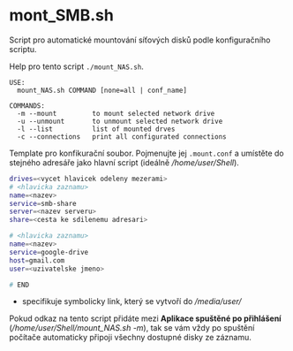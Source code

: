 # mont_SMB.sh
Script pro automatické mountování síťových disků podle konfiguračního scriptu.

Help pro tento script `./mount_NAS.sh`.
```
USE:
  mount_NAS.sh COMMAND [none=all | conf_name]

COMMANDS:
  -m --mount  		 to mount selected network drive
  -u --unmount		 to unmount selected network drive
  -l --list   		 list of mounted drves
  -c --connections	 print all configurated connections
```

Template pro konfikurační soubor. Pojmenujte jej `.mount.conf` a umístěte do stejného adresáře jako hlavní script (ideálně */home/user/Shell*).
```BASH
drives=<vycet hlavicek odeleny mezerami>
# <hlavicka zaznamu> 
name=<nazev>
service=smb-share
server=<nazev serveru>
share=<cesta ke sdilenemu adresari>

# <hlavicka zaznamu>
name=<nazev>
service=google-drive
host=gmail.com
user=<uzivatelske jmeno>

# END
```
- <nazev> specifikuje symbolicky link, který se vytvoří do */media/user/*

Pokud odkaz na tento script přidáte mezi **Aplikace spuštěné po přihlášení** (*/home/user/Shell/mount_NAS.sh -m*), tak se vám vždy po spuštění počítače automaticky připoji všechny dostupné disky ze záznamu.
